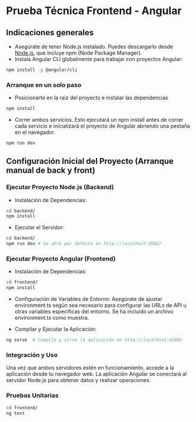 # Prueba Técnica Frontend - Angular

## Indicaciones generales

- Asegúrate de tener Node.js instalado. Puedes descargarlo desde [Node.js](https://nodejs.org/), que incluye npm (Node Package Manager).
- Instala Angular CLI globalmente para trabajar con proyectos Angular:
```sh
npm install -g @angular/cli
```


### Arranque en un solo paso

- Posicionarte en la raiz del proyecto e instalar las dependencias
```sh
npm install
```
- Correr ambos servicios. Esto ejecutará un npm install antes de correr cada servicio e inicializará el proyecto de Angular abriendo una pestaña en el navegador.
```sh
npm run dev
```


## Configuración Inicial del Proyecto (Arranque manual de back y front)

### Ejecutar Proyecto Node.js (Backend)
- Instalación de Dependencias:

```sh
cd backend/
npm install
```
- Ejecutar el Servidor:
```sh
cd backend/
npm run dev # Se abre por defecto en http://localhost:3002/
```

### Ejecutar Proyecto Angular (Frontend)
- Instalación de Dependencias:
```sh
cd frontend/ 
npm install  
```

- Configuración de Variables de Entorno:
Asegúrate de ajustar environment.ts según sea necesario para configurar las URLs de API u otras variables específicas del entorno. Se ha incluido un archivo environment.ts como muestra.

- Compilar y Ejecutar la Aplicación:
 ```sh
ng serve  # Compila y sirve la aplicación en http://localhost:4200/
```

### Integración y Uso
Una vez que ambos servidores estén en funcionamiento, accede a la aplicación desde tu navegador web. La aplicación Angular se conectará al servidor Node.js para obtener datos y realizar operaciones.

### Pruebas Unitarias
```sh
cd frontend/ 
ng test  
```





